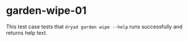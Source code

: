 
# garden-wipe-01

This test case tests that `dryad garden wipe --help` runs successfully and returns help text.